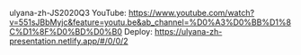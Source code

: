 ulyana-zh-JS2020Q3
YouTube: https://www.youtube.com/watch?v=551sJBbMyjc&feature=youtu.be&ab_channel=%D0%A3%D0%BB%D1%8C%D1%8F%D0%BD%D0%B0
Deploy: https://ulyana-zh-presentation.netlify.app/#/0/0/2
